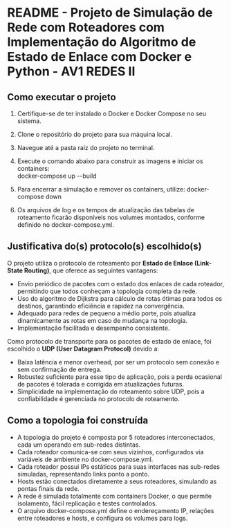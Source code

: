 # README - Projeto de Simulação de Rede com Roteadores com Implementação do Algoritmo de Estado de Enlace com Docker e Python - AV1 REDES II

## Como executar o projeto

1. Certifique-se de ter instalado o Docker e Docker Compose no seu sistema.  
2. Clone o repositório do projeto para sua máquina local.  
3. Navegue até a pasta raiz do projeto no terminal.  
4. Execute o comando abaixo para construir as imagens e iniciar os containers:  
   docker-compose up --build

5. Para encerrar a simulação e remover os containers, utilize:
    docker-compose down
   
6. Os arquivos de log e os tempos de atualização das tabelas de roteamento ficarão disponíveis nos volumes montados, conforme definido no docker-compose.yml.

## Justificativa do(s) protocolo(s) escolhido(s)

O projeto utiliza o protocolo de roteamento por **Estado de Enlace (Link-State Routing)**, que oferece as seguintes vantagens:

* Envio periódico de pacotes com o estado dos enlaces de cada roteador, permitindo que todos conheçam a topologia completa da rede.
* Uso do algoritmo de Dijkstra para cálculo de rotas ótimas para todos os destinos, garantindo eficiência e rapidez na convergência.
* Adequado para redes de pequeno a médio porte, pois atualiza dinamicamente as rotas em caso de mudança na topologia.
* Implementação facilitada e desempenho consistente.

Como protocolo de transporte para os pacotes de estado de enlace, foi escolhido o **UDP (User Datagram Protocol)** devido a:

* Baixa latência e menor overhead, por ser um protocolo sem conexão e sem confirmação de entrega.
* Robustez suficiente para esse tipo de aplicação, pois a perda ocasional de pacotes é tolerada e corrigida em atualizações futuras.
* Simplicidade na implementação do roteamento sobre UDP, pois a confiabilidade é gerenciada no protocolo de roteamento.

## Como a topologia foi construída

* A topologia do projeto é composta por 5 roteadores interconectados, cada um operando em sub-redes distintas.
* Cada roteador comunica-se com seus vizinhos, configurados via variáveis de ambiente no docker-compose.yml.
* Cada roteador possui IPs estáticos para suas interfaces nas sub-redes simuladas, representando links ponto a ponto.
* Hosts estão conectados diretamente a seus roteadores, simulando as pontas finais da rede.
* A rede é simulada totalmente com containers Docker, o que permite isolamento, fácil replicação e testes controlados.
* O arquivo docker-compose.yml define o endereçamento IP, relações entre roteadores e hosts, e configura os volumes para logs.


